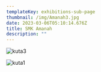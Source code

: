 ```yaml
---
templateKey: exhibitions-sub-page
thumbnail: /img/Amanah3.jpg
date: 2023-03-06T05:10:14.676Z
title: SMK Amanah
description: ""
---
```

![kuta3](/img/Amanah2.jpg)

![kuta1](/img/Amanah1.jpg)

